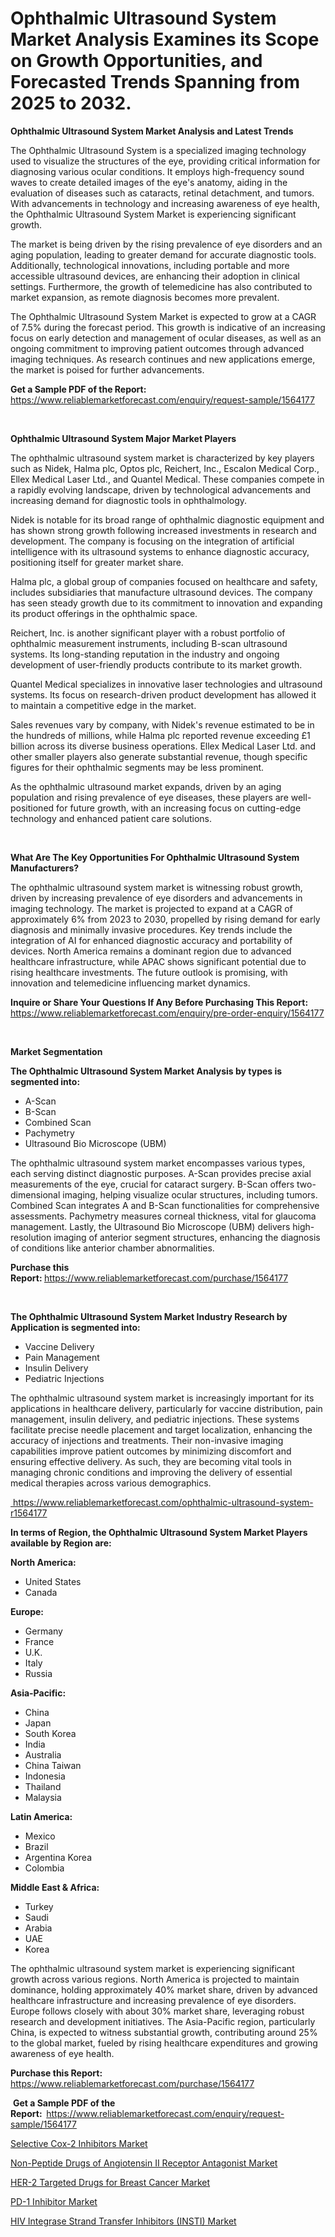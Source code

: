 <p><h1>Ophthalmic Ultrasound System Market Analysis Examines its Scope on Growth Opportunities, and Forecasted Trends Spanning from 2025 to 2032.</h1></p><p><strong>Ophthalmic Ultrasound System Market Analysis and Latest Trends</strong></p>
<p><p>The Ophthalmic Ultrasound System is a specialized imaging technology used to visualize the structures of the eye, providing critical information for diagnosing various ocular conditions. It employs high-frequency sound waves to create detailed images of the eye's anatomy, aiding in the evaluation of diseases such as cataracts, retinal detachment, and tumors. With advancements in technology and increasing awareness of eye health, the Ophthalmic Ultrasound System Market is experiencing significant growth. </p><p>The market is being driven by the rising prevalence of eye disorders and an aging population, leading to greater demand for accurate diagnostic tools. Additionally, technological innovations, including portable and more accessible ultrasound devices, are enhancing their adoption in clinical settings. Furthermore, the growth of telemedicine has also contributed to market expansion, as remote diagnosis becomes more prevalent.</p><p>The Ophthalmic Ultrasound System Market is expected to grow at a CAGR of 7.5% during the forecast period. This growth is indicative of an increasing focus on early detection and management of ocular diseases, as well as an ongoing commitment to improving patient outcomes through advanced imaging techniques. As research continues and new applications emerge, the market is poised for further advancements.</p></p>
<p><strong>Get a Sample PDF of the Report:&nbsp;</strong> <a href="https://www.reliablemarketforecast.com/enquiry/request-sample/1564177?utm_campaign=1875&utm_medium=2&utm_source=Github&utm_content=ia&utm_term=03032025&utm_id=ophthalmic-ultrasound-system">https://www.reliablemarketforecast.com/enquiry/request-sample/1564177</a></p>
<p>&nbsp;</p>
<p><strong>Ophthalmic Ultrasound System Major Market Players</strong></p>
<p><p>The ophthalmic ultrasound system market is characterized by key players such as Nidek, Halma plc, Optos plc, Reichert, Inc., Escalon Medical Corp., Ellex Medical Laser Ltd., and Quantel Medical. These companies compete in a rapidly evolving landscape, driven by technological advancements and increasing demand for diagnostic tools in ophthalmology.</p><p>Nidek is notable for its broad range of ophthalmic diagnostic equipment and has shown strong growth following increased investments in research and development. The company is focusing on the integration of artificial intelligence with its ultrasound systems to enhance diagnostic accuracy, positioning itself for greater market share.</p><p>Halma plc, a global group of companies focused on healthcare and safety, includes subsidiaries that manufacture ultrasound devices. The company has seen steady growth due to its commitment to innovation and expanding its product offerings in the ophthalmic space.</p><p>Reichert, Inc. is another significant player with a robust portfolio of ophthalmic measurement instruments, including B-scan ultrasound systems. Its long-standing reputation in the industry and ongoing development of user-friendly products contribute to its market growth.</p><p>Quantel Medical specializes in innovative laser technologies and ultrasound systems. Its focus on research-driven product development has allowed it to maintain a competitive edge in the market.</p><p>Sales revenues vary by company, with Nidek's revenue estimated to be in the hundreds of millions, while Halma plc reported revenue exceeding £1 billion across its diverse business operations. Ellex Medical Laser Ltd. and other smaller players also generate substantial revenue, though specific figures for their ophthalmic segments may be less prominent.</p><p>As the ophthalmic ultrasound market expands, driven by an aging population and rising prevalence of eye diseases, these players are well-positioned for future growth, with an increasing focus on cutting-edge technology and enhanced patient care solutions.</p></p>
<p>&nbsp;</p>
<p><strong>What Are The Key Opportunities For Ophthalmic Ultrasound System Manufacturers?</strong></p>
<p><p>The ophthalmic ultrasound system market is witnessing robust growth, driven by increasing prevalence of eye disorders and advancements in imaging technology. The market is projected to expand at a CAGR of approximately 6% from 2023 to 2030, propelled by rising demand for early diagnosis and minimally invasive procedures. Key trends include the integration of AI for enhanced diagnostic accuracy and portability of devices. North America remains a dominant region due to advanced healthcare infrastructure, while APAC shows significant potential due to rising healthcare investments. The future outlook is promising, with innovation and telemedicine influencing market dynamics.</p></p>
<p><strong>Inquire or Share Your Questions If Any Before Purchasing This Report:</strong> <a href="https://www.reliablemarketforecast.com/enquiry/pre-order-enquiry/1564177?utm_campaign=1875&utm_medium=2&utm_source=Github&utm_content=ia&utm_term=03032025&utm_id=ophthalmic-ultrasound-system">https://www.reliablemarketforecast.com/enquiry/pre-order-enquiry/1564177</a></p>
<p>&nbsp;</p>
<p><strong>Market Segmentation</strong></p>
<p><strong>The Ophthalmic Ultrasound System Market Analysis by types is segmented into:</strong></p>
<p><ul><li>A-Scan</li><li>B-Scan</li><li>Combined Scan</li><li>Pachymetry</li><li>Ultrasound Bio Microscope (UBM)</li></ul></p>
<p><p>The ophthalmic ultrasound system market encompasses various types, each serving distinct diagnostic purposes. A-Scan provides precise axial measurements of the eye, crucial for cataract surgery. B-Scan offers two-dimensional imaging, helping visualize ocular structures, including tumors. Combined Scan integrates A and B-Scan functionalities for comprehensive assessments. Pachymetry measures corneal thickness, vital for glaucoma management. Lastly, the Ultrasound Bio Microscope (UBM) delivers high-resolution imaging of anterior segment structures, enhancing the diagnosis of conditions like anterior chamber abnormalities.</p></p>
<p><strong>Purchase this Report:&nbsp;</strong><a href="https://www.reliablemarketforecast.com/purchase/1564177?utm_campaign=1875&utm_medium=2&utm_source=Github&utm_content=ia&utm_term=03032025&utm_id=ophthalmic-ultrasound-system">https://www.reliablemarketforecast.com/purchase/1564177</a></p>
<p>&nbsp;</p>
<p><strong>The Ophthalmic Ultrasound System Market Industry Research by Application is segmented into:</strong></p>
<p><ul><li>Vaccine Delivery</li><li>Pain Management</li><li>Insulin Delivery</li><li>Pediatric Injections</li></ul></p>
<p><p>The ophthalmic ultrasound system market is increasingly important for its applications in healthcare delivery, particularly for vaccine distribution, pain management, insulin delivery, and pediatric injections. These systems facilitate precise needle placement and target localization, enhancing the accuracy of injections and treatments. Their non-invasive imaging capabilities improve patient outcomes by minimizing discomfort and ensuring effective delivery. As such, they are becoming vital tools in managing chronic conditions and improving the delivery of essential medical therapies across various demographics.</p></p>
<p><a href="https://www.reliablemarketforecast.com/ophthalmic-ultrasound-system-r1564177?utm_campaign=1875&utm_medium=2&utm_source=Github&utm_content=ia&utm_term=03032025&utm_id=ophthalmic-ultrasound-system">&nbsp;https://www.reliablemarketforecast.com/ophthalmic-ultrasound-system-r1564177</a></p>
<p><strong>In terms of Region, the Ophthalmic Ultrasound System Market Players available by Region are:</strong></p>
<p>
    <p> <strong> North America: </strong>
        <ul>
            <li>United States</li>
            <li>Canada</li>
        </ul>
        </p> 
    <p> <strong> Europe: </strong>
        <ul>
            <li>Germany</li>
            <li>France</li>
            <li>U.K.</li>
            <li>Italy</li>
            <li>Russia</li>
        </ul>
        </p> 
    <p> <strong> Asia-Pacific: </strong>
        <ul>
            <li>China</li>
            <li>Japan</li>
            <li>South Korea</li>
            <li>India</li>
            <li>Australia</li>
            <li>China Taiwan</li>
            <li>Indonesia</li>
            <li>Thailand</li>
            <li>Malaysia</li>
        </ul>
        </p> 
    <p> <strong> Latin America: </strong>
        <ul>
            <li>Mexico</li>
            <li>Brazil</li>
            <li>Argentina Korea</li>
            <li>Colombia</li>
        </ul>
        </p> 
    <p> <strong> Middle East & Africa: </strong>
        <ul>
            <li>Turkey</li>
            <li>Saudi</li>
            <li>Arabia</li>
            <li>UAE</li>
            <li>Korea</li>
        </ul>
    </p>
    </p>
<p><p>The ophthalmic ultrasound system market is experiencing significant growth across various regions. North America is projected to maintain dominance, holding approximately 40% market share, driven by advanced healthcare infrastructure and increasing prevalence of eye disorders. Europe follows closely with about 30% market share, leveraging robust research and development initiatives. The Asia-Pacific region, particularly China, is expected to witness substantial growth, contributing around 25% to the global market, fueled by rising healthcare expenditures and growing awareness of eye health.</p></p>
<p><strong>Purchase this Report: </strong><a href="https://www.reliablemarketforecast.com/purchase/1564177?utm_campaign=1875&utm_medium=2&utm_source=Github&utm_content=ia&utm_term=03032025&utm_id=ophthalmic-ultrasound-system">https://www.reliablemarketforecast.com/purchase/1564177</a></p>
<p>&nbsp;<strong>Get a Sample PDF of the Report:&nbsp;&nbsp;</strong><a href="https://www.reliablemarketforecast.com/enquiry/request-sample/1564177?utm_campaign=1875&utm_medium=2&utm_source=Github&utm_content=ia&utm_term=03032025&utm_id=ophthalmic-ultrasound-system">https://www.reliablemarketforecast.com/enquiry/request-sample/1564177</a></p>
<p><strong></strong></p>
<p><p><a href="https://github.com/dbichayison/Market-Research-Report-List-1/blob/main/selective-cox-2-inhibitors-market.md?utm_campaign=1875&utm_medium=2&utm_source=Github&utm_content=ia&utm_term=03032025&utm_id=ophthalmic-ultrasound-system">Selective Cox-2 Inhibitors Market</a></p><p><a href="https://github.com/tumacaakesha78/Market-Research-Report-List-1/blob/main/non-peptide-drugs-of-angiotensin-ii-receptor-antagonist-market.md?utm_campaign=1875&utm_medium=2&utm_source=Github&utm_content=ia&utm_term=03032025&utm_id=ophthalmic-ultrasound-system">Non-Peptide Drugs of Angiotensin II Receptor Antagonist Market</a></p><p><a href="https://github.com/rianttegang/Market-Research-Report-List-1/blob/main/her-2-targeted-drugs-for-breast-cancer-market.md?utm_campaign=1875&utm_medium=2&utm_source=Github&utm_content=ia&utm_term=03032025&utm_id=ophthalmic-ultrasound-system">HER-2 Targeted Drugs for Breast Cancer Market</a></p><p><a href="https://github.com/sefathlehki/Market-Research-Report-List-1/blob/main/pd-1-inhibitor-market.md?utm_campaign=1875&utm_medium=2&utm_source=Github&utm_content=ia&utm_term=03032025&utm_id=ophthalmic-ultrasound-system">PD-1 Inhibitor Market</a></p><p><a href="https://github.com/vengatsabibu/Market-Research-Report-List-1/blob/main/hiv-integrase-strand-transfer-inhibitors-insti-market.md?utm_campaign=1875&utm_medium=2&utm_source=Github&utm_content=ia&utm_term=03032025&utm_id=ophthalmic-ultrasound-system">HIV Integrase Strand Transfer Inhibitors (INSTI) Market</a></p></p>